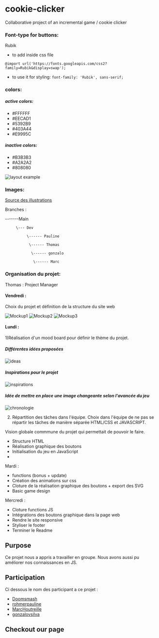 # cookie-clicker

Collaborative project of an incremental game / cookie clicker

### Font-type for buttons: 
Rubik
* to add inside css file

``@import url('https://fonts.googleapis.com/css2?family=Rubik&display=swap');
``
* to use it for styling: ``font-family: 'Rubik', sans-serif; ``

### colors:
##### active colors:
* #FFFFFF
* #EECAD1
* #5392B9
* #403A44
* #E9995C

##### inactive colors:
* #B3B3B3
* #A2A2A2
* #808080
  

![layout example](previews/btns_layout.png)

### Images:

[Source des illustrations](https://illlustrations.co/?ref=lapaninja)

Branches :

-------Main

         \--- Dev
         
              \------ Pauline
              
               \------ Thomas
               
                \------ gonzalo
                
                 \------ Marc

### Organisation du projet: 

Thomas : Project Manager

#### Vendredi :

Choix du projet et définition de la structure du site web

![Mockup1](previews/mockup1.png)
![Mockup2](previews/mockup2.png)
![Mockup3](previews/mockup3.png)

#### Lundi :

1)Réalisation d'un mood board pour définir le thème du projet.

##### Différentes idées proposées 
![ideas](previews/ideas.png)

##### Inspirations pour le projet
![inspirations](previews/inspirations.png)

##### Idée de mettre en place une image changeante selon l'avancée du jeu
![chronologie](previews/chronologie.png)

2) Répartition des tâches dans l'équipe. Choix dans l'équipe de ne pas se répartir les tâches de manière séparée HTML/CSS et JAVASCRIPT. 

Vision globale commmune du projet qui permettait de pouvoir le faire.

- Structure HTML 
- Réalisation graphique des boutons
- Initialisation du jeu en JavaScript 
- 

Mardi : 

- functions (bonus + update)
- Création des animations sur css
- Cloture de la réalisation graphique des boutons + export des SVG
- Basic game design

Mercredi : 

- Cloture functions JS
- Intégrations des boutons graphique dans la page web
- Rendre le site responsive
- Styliser le footer
- Terminer le Readme

## Purpose

Ce projet nous a appris a travailler en groupe. Nous avons aussi pu améliorer nos connaissances en JS.

## Participation

Ci dessous le nom des participant a ce projet :

- [Doomsmash](https://github.com/Doomsmash)
- [rohmerpauline](https://github.com/rohmerpauline)
- [MarcHoutreille](https://github.com/MarcHoutreille)
- [gonzalovsilva](https://github.com/gonzalovsilva)

## Checkout our page

